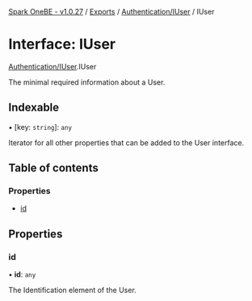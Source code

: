 [Spark OneBE - v1.0.27](../README.md) / [Exports](../modules.md) / [Authentication/IUser](../modules/Authentication_IUser.md) / IUser

# Interface: IUser

[Authentication/IUser](../modules/Authentication_IUser.md).IUser

The minimal required information about a User.

## Indexable

▪ [key: `string`]: `any`

Iterator for all other properties that can be added to the User interface.

## Table of contents

### Properties

- [id](Authentication_IUser.IUser.md#id)

## Properties

### id

• **id**: `any`

The Identification element of the User.
